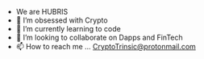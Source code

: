- We are HUBRIS 
- 👀 I’m obsessed with Crypto
- 🌱 I’m currently learning to code
- 💞️ I’m looking to collaborate on Dapps and FinTech
- 📫 How to reach me ... CryptoTrinsic@protonmail.com 

<!---
CRYPTOTRINSIC/CRYPTOBUREAU is a ✨ special ✨ repository because its `README.md` (this file) appears on your GitHub profile.
You can click the Preview link to take a look at your changes.
--->
